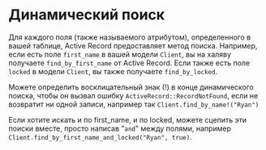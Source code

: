 # Динамический поиск

Для каждого поля (также называемого атрибутом), определенного в вашей таблице, Active Record предоставляет метод поиска. Например, если есть поле `first_name` в вашей модели `Client`, вы на халяву получаете `find_by_first_name` от Active Record. Если также есть поле `locked` в модели `Client`, вы также получаете `find_by_locked`.

Можете определить восклицательный знак (!) в конце динамического поиска, чтобы он вызвал ошибку `ActiveRecord::RecordNotFound`, если не возвратит ни одной записи, например так `Client.find_by_name!("Ryan")`

Если хотите искать и по first_name, и по locked, можете сцепить эти поиски вместе, просто написав "`and`" между полями, например `Client.find_by_first_name_and_locked("Ryan", true)`.
